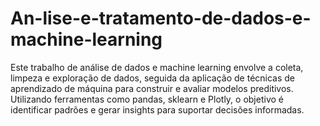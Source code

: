 # An-lise-e-tratamento-de-dados-e-machine-learning
Este trabalho de análise de dados e machine learning envolve a coleta, limpeza e exploração de dados, seguida da aplicação de técnicas de aprendizado de máquina para construir e avaliar modelos preditivos. Utilizando ferramentas como pandas, sklearn e Plotly, o objetivo é identificar padrões e gerar insights para suportar decisões informadas.
